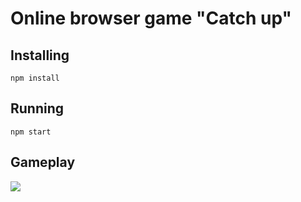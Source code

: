 # Online browser game "Catch up"


## Installing
```shell
npm install
```

## Running
```shell
npm start
```

## Gameplay
![](./gifs/2.gif)